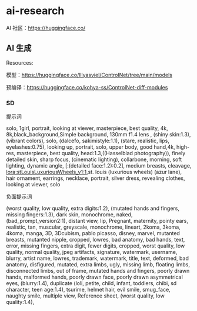 # ai-research

AI 社区：https://huggingface.co/

## AI 生成

Resources:

模型：https://huggingface.co/lllyasviel/ControlNet/tree/main/models

预编译：https://huggingface.co/kohya-ss/ControlNet-diff-modules

### SD

提示词 

solo, 1girl, portrait, looking at viewer, masterpiece, best quality, 4k, 8k,black_background,Simple background, 130mm f1.4 lens ,  (shiny skin:1.3),(vibrant colors), solo, (dalcefo, sakimistyle:1.1), (stare, realistic, lips, eyelashes:0.75), looking up, portrait, solo, upper body, good hand,4k, high-res, masterpiece, best quality, head:1.3,((Hasselblad photography)), finely detailed skin, sharp focus, (cinematic lighting), collarbone, morning, soft lighting, dynamic angle, [:(detailed face:1.2):0.2], medium breasts, cleavage, <lora:stLouisLuxuriousWheels_v1:1>,st. louis (luxurious wheels) (azur lane), hair ornament, earrings, necklace, portrait, silver dress, revealing clothes, looking at viewer, solo

负面提示词

(worst quality, low quality, extra digits:1.2), (mutated hands and fingers, missing fingers:1.3), dark skin, monochrome, naked,(bad_prompt_version2:1), distant view, lip, Pregnant, maternity, pointy ears, realistic, tan, muscular, greyscale, monochrome, lineart, 2koma, 3koma, 4koma, manga, 3D, 3Dcubism, pablo picasso, disney, marvel, mutanted breasts, mutanted nipple, cropped, lowres, bad anatomy, bad hands, text, error, missing fingers, extra digit, fewer digits, cropped, worst quality, low quality, normal quality, jpeg artifacts, signature, watermark, username, blurry, artist name, lowres, trademark, watermark, title, text, deformed, bad anatomy, disfigured, mutated, extra limbs, ugly, missing limb, floating limbs, disconnected limbs, out of frame, mutated hands and fingers, poorly drawn hands, malformed hands, poorly drawn face, poorly drawn asymmetrical eyes, (blurry:1.4), duplicate (loli, petite, child, infant, toddlers, chibi, sd character, teen age:1.4), tsurime, helmet hair, evil smile, smug_face, naughty smile, multiple view, Reference sheet, (worst quality, low quality:1.4),
